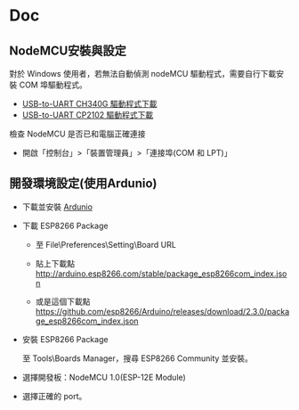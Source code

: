 # Doc

## NodeMCU安裝與設定

對於 Windows 使用者，若無法自動偵測 nodeMCU 驅動程式，需要自行下載安裝 COM 埠驅動程式。

- [USB-to-UART CH340G 驅動程式下載](http://www.arduined.eu/files/CH341SER.zip)
- [USB-to-UART CP2102 驅動程式下載](https://www.silabs.com/documents/public/software/CP210x_Windows_Drivers.zip)

檢查 NodeMCU 是否已和電腦正確連接

- 開啟「控制台」>「裝置管理員」>「連接埠(COM 和 LPT)」

## 開發環境設定(使用Ardunio)

- 下載並安裝 [Ardunio](https://support.arduino.cc/hc/en-us/articles/360019833020-Download-and-install-Arduino-IDE)

- 下載 ESP8266 Package
  - 至 File\\Preferences\\Setting\\Board URL
  - 貼上下載點 http://arduino.esp8266.com/stable/package_esp8266com_index.json

  - 或是這個下載點 https://github.com/esp8266/Arduino/releases/download/2.3.0/package_esp8266com_index.json
- 安裝 ESP8266 Package
  
  至 Tools\\Boards Manager，搜尋 ESP8266 Community 並安裝。
- 選擇開發板：NodeMCU 1.0(ESP-12E Module)
- 選擇正確的 port。
